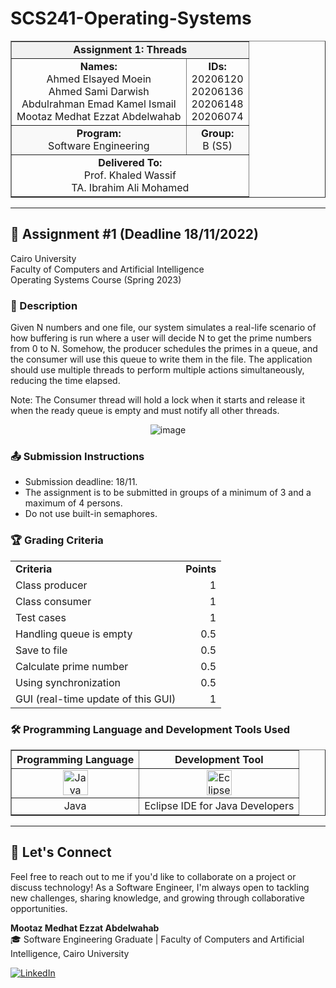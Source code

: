# SCS241-Operating-Systems

<div align="center">
  <table width="100%" border="1" cellpadding="10" cellspacing="0">
    <tr style="background-color:#f2f2f2;">
      <td align="center" colspan="2"><strong>Assignment 1: Threads</strong></td>
    </tr>
    <tr>
      <td align="center"><strong>Names:</strong><br>Ahmed Elsayed Moein<br>Ahmed Sami Darwish<br>Abdulrahman Emad Kamel Ismail<br>Mootaz Medhat Ezzat Abdelwahab</td>
      <td align="center"><strong>IDs:</strong><br>20206120<br>20206136<br>20206148<br>20206074</td>
    </tr>
    <tr style="background-color:#f9f9f9;">
      <td align="center"><strong>Program:</strong><br>Software Engineering</td>
      <td align="center"><strong>Group:</strong><br>B (S5)</td>
    </tr>
    <tr>
      <td align="center" colspan="2"><strong>Delivered To:</strong><br>Prof. Khaled Wassif<br>TA. Ibrahim Ali Mohamed</td>
    </tr>
  </table>
</div>

---

## 📝 Assignment #1 (Deadline 18/11/2022)

Cairo University  
Faculty of Computers and Artificial Intelligence  
Operating Systems Course (Spring 2023)

### 📄 Description

Given N numbers and one file, our system simulates a real-life scenario of how buffering is run where a user will decide N to get the prime numbers from 0 to N. Somehow, the producer schedules the primes in a queue, and the consumer will use this queue to write them in the file. The application should use multiple threads to perform multiple actions simultaneously, reducing the time elapsed. 

Note: The Consumer thread will hold a lock when it starts and release it when the ready queue is empty and must notify all other threads.

<div align="center">
  <img src="https://github.com/user-attachments/assets/85490796-7f70-4e9a-aec0-2ea06f380d99" alt="image">
</div>

### 📤 Submission Instructions

- Submission deadline: 18/11.
- The assignment is to be submitted in groups of a minimum of 3 and a maximum of 4 persons.
- Do not use built-in semaphores.

### 🏆 Grading Criteria

<div align="center">
  <table width="50%">
    <tr>
      <td align="left"><strong>Criteria</strong></td>
      <td align="right"><strong>Points</strong></td>
    </tr>
    <tr>
      <td align="left">Class producer</td>
      <td align="right">1</td>
    </tr>
    <tr>
      <td align="left">Class consumer</td>
      <td align="right">1</td>
    </tr>
    <tr>
      <td align="left">Test cases</td>
      <td align="right">1</td>
    </tr>
    <tr>
      <td align="left">Handling queue is empty</td>
      <td align="right">0.5</td>
    </tr>
    <tr>
      <td align="left">Save to file</td>
      <td align="right">0.5</td>
    </tr>
    <tr>
      <td align="left">Calculate prime number</td>
      <td align="right">0.5</td>
    </tr>
    <tr>
      <td align="left">Using synchronization</td>
      <td align="right">0.5</td>
    </tr>
    <tr>
      <td align="left">GUI (real-time update of this GUI)</td>
      <td align="right">1</td>
    </tr>
  </table>
</div>

### 🛠️ Programming Language and Development Tools Used

<table align="center" border="1" cellpadding="10">
  <thead>
    <tr>
      <th>Programming Language</th>
      <th>Development Tool</th>
    </tr>
  </thead>
  <tbody>
    <tr>
      <td align="center">
        <img src="https://cdn.jsdelivr.net/gh/devicons/devicon/icons/java/java-original.svg" title="Java" alt="Java" width="40" height="40"/>
      </td>
      <td align="center">
        <img src="https://cdn.jsdelivr.net/gh/devicons/devicon/icons/eclipse/eclipse-original.svg" title="Eclipse" alt="Eclipse" width="40" height="40"/>
      </td>
    </tr>
    <tr>
      <td align="center">
        Java
      </td>
      <td align="center">
        Eclipse IDE for Java Developers
      </td>
    </tr>
  </tbody>
</table>

---

## 💬 Let's Connect
Feel free to reach out to me if you'd like to collaborate on a project or discuss technology! As a Software Engineer, I'm always open to tackling new challenges, sharing knowledge, and growing through collaborative opportunities.

**Mootaz Medhat Ezzat Abdelwahab**  
🎓 Software Engineering Graduate | Faculty of Computers and Artificial Intelligence, Cairo University  

[![LinkedIn](https://img.shields.io/badge/LinkedIn-0077B5?style=for-the-badge&logo=linkedin&logoColor=white)](https://www.linkedin.com/in/mootaz-medhat-ezzat-abdelwahab-377a60244)

